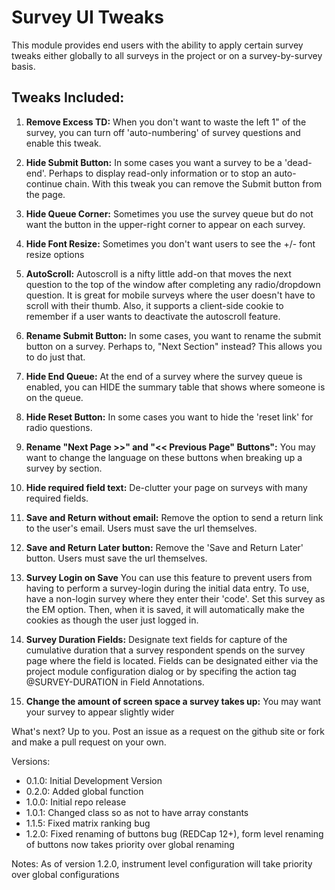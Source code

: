 # Survey UI Tweaks

This module provides end users with the ability to apply certain survey tweaks either globally to all surveys in the project or on a survey-by-survey basis.

## Tweaks Included:

1. **Remove Excess TD:** When you don't want to waste the left 1" of the survey, you can turn off 'auto-numbering' of survey questions and enable this tweak.

1. **Hide Submit Button:** In some cases you want a survey to be a 'dead-end'.  Perhaps to display read-only information or to stop an auto-continue chain.  With this tweak you can remove the Submit button from the page.

1. **Hide Queue Corner:** Sometimes you use the survey queue but do not want the button in the upper-right corner to appear on each survey.

1. **Hide Font Resize:** Sometimes you don't want users to see the +/- font resize options

1. **AutoScroll:** Autoscroll is a nifty little add-on that moves the next question to the top of the window after completing any radio/dropdown question.  It is great for mobile surveys where the user doesn't have to scroll with their thumb.  Also, it supports a client-side cookie to remember if a user wants to deactivate the autoscroll feature.

1. **Rename Submit Button:** In some cases, you want to rename the submit button on a survey.  Perhaps to, "Next Section" instead?  This allows you to do just that.

1. **Hide End Queue:** At the end of a survey where the survey queue is enabled, you can HIDE the summary table that shows where someone is on the queue.

1. **Hide Reset Button:** In some cases you want to hide the 'reset link' for radio questions.

1. **Rename "Next Page >>" and "<< Previous Page" Buttons":** You may want to change the language on these buttons when breaking up a survey by section.

1. **Hide required field text:** De-clutter your page on surveys with many required fields.

1. **Save and Return without email:** Remove the option to send a return link to the user's email. Users must save the url themselves.

1. **Save and Return Later button:** Remove the 'Save and Return Later' button. Users must save the url themselves.

1. **Survey Login on Save** You can use this feature to prevent users from having to perform a survey-login during
 the initial data entry.  To use, have a non-login survey where they enter their 'code'.  Set this survey as the
  EM option.  Then, when it is saved, it will automatically make the cookies as though the user just logged in.

1. **Survey Duration Fields:** Designate text fields for capture of the cumulative duration that a survey respondent spends on the survey page where the field is located. Fields can be designated either via the project module configuration dialog or by specifing the action tag @SURVEY-DURATION in Field Annotations.

1. **Change the amount of screen space a survey takes up:** You may want your survey to appear slightly wider

What's next?  Up to you.  Post an issue as a request on the github site or fork and make a pull request on your own.

Versions:
- 0.1.0: Initial Development Version
- 0.2.0: Added global function
- 1.0.0: Initial repo release
- 1.0.1: Changed class so as not to have array constants
- 1.1.5: Fixed matrix ranking bug
- 1.2.0: Fixed renaming of buttons bug (REDCap 12+), form level renaming of buttons now takes priority over global renaming

Notes:
As of version 1.2.0, instrument level configuration will take priority over global configurations
